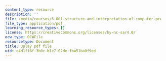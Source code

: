 ```yaml
---
content_type: resource
description: ''
file: /media/courses/6-001-structure-and-interpretation-of-computer-programs-spring-2005/c4d1f16f3b0cb1e702defba51ba0f9ed_V_7mmwpgJHU.pdf
file_type: application/pdf
learning_resource_types: []
license: https://creativecommons.org/licenses/by-nc-sa/4.0/
ocw_type: OCWFile
resourcetype: Document
title: 3play pdf file
uid: c4d1f16f-3b0c-b1e7-02de-fba51ba0f9ed
---
```

